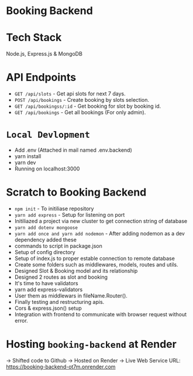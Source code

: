 # Booking Backend

# Tech Stack
Node.js, Express.js & MongoDB


# API Endpoints
- `GET /api/slots` - Get api slots for next 7 days.
- `POST /api/bookings` - Create booking by slots selection.
- `GET /api/bookingss/:id` - Get booking for slot by booking id.
- `GET /api/bookings` - Get all bookings (For only admin).


# `Local Devlopment`
- Add .env (Attached in mail named .env.backend)
- yarn install
- yarn dev
- Running on localhost:3000


# Scratch to Booking Backend
- `npm init` - To initiliase repository
- `yarn add express` - Setup for listening on port
- Initiliazed a project via new cluster to get connection string of database
- `yarn add dotenv mongoose` 
- `yarn add once and yarn add nodemon` - After adding nodemon as a dev dependency added these 
- commands to script in package.json
- Setup of config directory
- Setup of index.js to proper estable connection to remote database
- Create some folders such as middlewares, models, routes and utils.
- Designed Slot & Booking model and its relationship
- Designed 2 routes as slot and booking
- It's time to have validators
- yarn add express-validators
- User them as middlewars in fileName.Router().
- Finally testing and restructuring apis.
- Cors & express.json() setup 
- Integration with frontend to communicate with browser request without error.


# Hosting `booking-backend` at Render
-> Shifted code to Github
-> Hosted on Render
-> Live Web Service URL: https://booking-backend-ot7m.onrender.com
